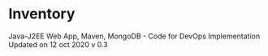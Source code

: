 # Inventory
 Java-J2EE Web App, Maven, MongoDB - Code for DevOps Implementation
Updated on 12 oct 2020 v 0.3
